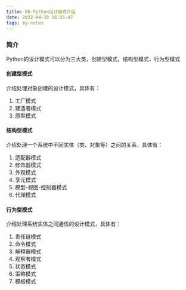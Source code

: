 ```yaml
---
title: 00-Python设计模式介绍
date: 2022-04-30 16:55:47
tags: my-notes
---
```

### 简介

Python的设计模式可以分为三大类，创建型模式，结构型模式，行为型模式



#### 创建型模式

介绍处理对象创建的设计模式，具体有：

1. 工厂模式
2. 建造者模式
3. 原型模式

#### 结构型模式

介绍处理一个系统中不同实体（类、对象等）之间的关系，具体有：

1. 适配器模式
2. 修饰器模式
3. 外观模式
4. 享元模式
5. 模型-视图-控制器模式
6. 代理模式

#### 行为型模式

介绍处理系统实体之间通信的设计模式，具体有：

1. 责任链模式
2. 命令模式
3. 解释器模式
4. 观察者模式
5. 状态模式
6. 策略模式
7. 模板模式